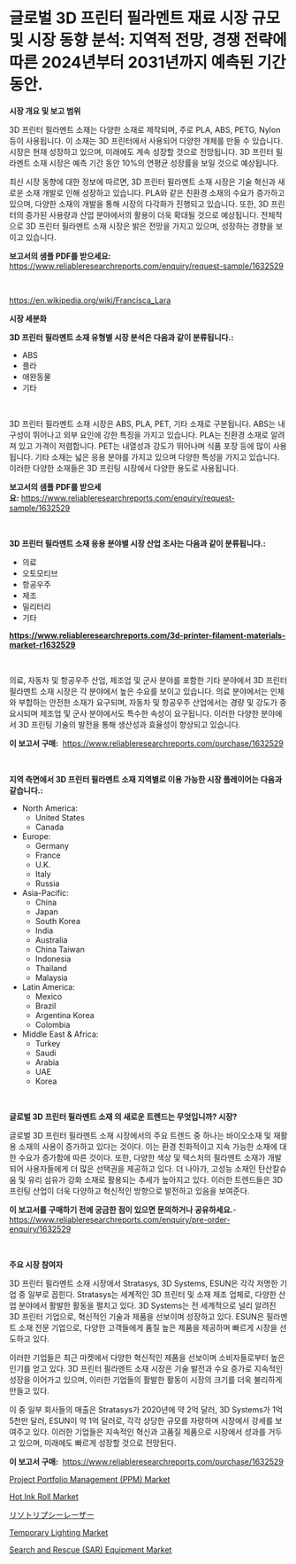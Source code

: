 <p><h1>글로벌 3D 프린터 필라멘트 재료 시장 규모 및 시장 동향 분석: 지역적 전망, 경쟁 전략에 따른 2024년부터 2031년까지 예측된 기간동안.</h1></p><p><strong>시장 개요 및 보고 범위</strong></p>
<p><p>3D 프린터 필라멘트 소재는 다양한 소재로 제작되며, 주로 PLA, ABS, PETG, Nylon 등이 사용됩니다. 이 소재는 3D 프린터에서 사용되어 다양한 개체를 만들 수 있습니다. 시장은 현재 성장하고 있으며, 미래에도 계속 성장할 것으로 전망됩니다. 3D 프린터 필라멘트 소재 시장은 예측 기간 동안 10%의 연평균 성장률을 보일 것으로 예상됩니다.</p><p>최신 시장 동향에 대한 정보에 따르면, 3D 프린터 필라멘트 소재 시장은 기술 혁신과 새로운 소재 개발로 인해 성장하고 있습니다. PLA와 같은 친환경 소재의 수요가 증가하고 있으며, 다양한 소재의 개발을 통해 시장의 다각화가 진행되고 있습니다. 또한, 3D 프린터의 증가된 사용량과 산업 분야에서의 활용이 더욱 확대될 것으로 예상됩니다. 전체적으로 3D 프린터 필라멘트 소재 시장은 밝은 전망을 가지고 있으며, 성장하는 경향을 보이고 있습니다.</p></p>
<p><strong>보고서의 샘플 PDF를 받으세요:</strong> <a href="https://www.reliableresearchreports.com/enquiry/request-sample/1632529">https://www.reliableresearchreports.com/enquiry/request-sample/1632529</a></p>
<p>&nbsp;</p>
<p><a href="https://en.wikipedia.org/wiki/Francisca_Lara">https://en.wikipedia.org/wiki/Francisca_Lara</a></p>
<p><strong>시장 세분화</strong></p>
<p><strong>3D 프린터 필라멘트 소재 유형별 시장 분석은 다음과 같이 분류됩니다.:</strong></p>
<p><ul><li>ABS</li><li>플라</li><li>애완동물</li><li>기타</li></ul></p>
<p>&nbsp;</p>
<p><p>3D 프린터 필라멘트 소재 시장은 ABS, PLA, PET, 기타 소재로 구분됩니다. ABS는 내구성이 뛰어나고 외부 요인에 강한 특징을 가지고 있습니다. PLA는 친환경 소재로 알려져 있고 가격이 저렴합니다. PET는 내열성과 강도가 뛰어나며 식품 포장 등에 많이 사용됩니다. 기타 소재는 넓은 응용 분야를 가지고 있으며 다양한 특성을 가지고 있습니다. 이러한 다양한 소재들은 3D 프린팅 시장에서 다양한 용도로 사용됩니다.</p></p>
<p><strong>보고서의 샘플 PDF를 받으세요:</strong>&nbsp;<a href="https://www.reliableresearchreports.com/enquiry/request-sample/1632529">https://www.reliableresearchreports.com/enquiry/request-sample/1632529</a></p>
<p>&nbsp;</p>
<p><strong> 3D 프린터 필라멘트 소재 응용 분야별 시장 산업 조사는 다음과 같이 분류됩니다.:</strong></p>
<p><ul><li>의료</li><li>오토모티브</li><li>항공우주</li><li>제조</li><li>밀리터리</li><li>기타</li></ul></p>
<p><strong><a href="https://www.reliableresearchreports.com/3d-printer-filament-materials-market-r1632529">https://www.reliableresearchreports.com/3d-printer-filament-materials-market-r1632529</a></strong></p>
<p>&nbsp;</p>
<p><p>의료, 자동차 및 항공우주 산업, 제조업 및 군사 분야를 포함한 기타 분야에서 3D 프린터 필라멘트 소재 시장은 각 분야에서 높은 수요를 보이고 있습니다. 의료 분야에서는 인체와 부합하는 안전한 소재가 요구되며, 자동차 및 항공우주 산업에서는 경량 및 강도가 중요시되며 제조업 및 군사 분야에서도 특수한 속성이 요구됩니다. 이러한 다양한 분야에서 3D 프린팅 기술의 발전을 통해 생산성과 효율성이 향상되고 있습니다.</p></p>
<p><strong>이 보고서 구매:</strong>&nbsp; <a href="https://www.reliableresearchreports.com/purchase/1632529">https://www.reliableresearchreports.com/purchase/1632529</a></p>
<p>&nbsp;</p>
<p><strong>지역 측면에서 3D 프린터 필라멘트 소재 지역별로 이용 가능한 시장 플레이어는 다음과 같습니다.:</strong></p>
<p><ul>
    <li>
        North America:
        <ul>
            <li>United States</li>
            <li>Canada</li>
        </ul>
    </li>
    <li>
        Europe:
        <ul>
            <li>Germany</li>
            <li>France</li>
            <li>U.K.</li>
            <li>Italy</li>
            <li>Russia</li>
        </ul>
    </li>
    <li>
        Asia-Pacific:
        <ul>
            <li>China</li>
            <li>Japan</li>
            <li>South Korea</li>
            <li>India</li>
            <li>Australia</li>
            <li>China Taiwan</li>
            <li>Indonesia</li>
            <li>Thailand</li>
            <li>Malaysia</li>
        </ul>
    </li>
    <li>
        Latin America:
        <ul>
            <li>Mexico</li>
            <li>Brazil</li>
            <li>Argentina Korea</li>
            <li>Colombia</li>
        </ul>
    </li>
    <li>
        Middle East & Africa:
        <ul>
            <li>Turkey</li>
            <li>Saudi</li>
            <li>Arabia</li>
            <li>UAE</li>
            <li>Korea</li>
        </ul>
    </li>
    </ul></p>
<p>&nbsp;</p>
<p><strong>글로벌 3D 프린터 필라멘트 소재 의 새로운 트렌드는 무엇입니까? 시장?</strong></p>
<p><p>글로벌 3D 프린터 필라멘트 소재 시장에서의 주요 트렌드 중 하나는 바이오소재 및 재활용 소재의 사용이 증가하고 있다는 것이다. 이는 환경 친화적이고 지속 가능한 소재에 대한 수요가 증가함에 따른 것이다. 또한, 다양한 색상 및 텍스처의 필라멘트 소재가 개발되어 사용자들에게 더 많은 선택권을 제공하고 있다. 더 나아가, 고성능 소재인 탄산칼슈움 및 유리 섬유가 강화 소재로 활용되는 추세가 높아지고 있다. 이러한 트렌드들은 3D 프린팅 산업이 더욱 다양하고 혁신적인 방향으로 발전하고 있음을 보여준다.</p></p>
<p><strong>이 보고서를 구매하기 전에 궁금한 점이 있으면 문의하거나 공유하세요.</strong>- <a href="https://www.reliableresearchreports.com/enquiry/pre-order-enquiry/1632529">https://www.reliableresearchreports.com/enquiry/pre-order-enquiry/1632529</a></p>
<p>&nbsp;</p>
<p><strong>주요 시장 참여자</strong></p>
<p><p>3D 프린터 필라멘트 소재 시장에서 Stratasys, 3D Systems, ESUN은 각각 저명한 기업 중 일부로 꼽힌다. Stratasys는 세계적인 3D 프린터 및 소재 제조 업체로, 다양한 산업 분야에서 활발한 활동을 펼치고 있다. 3D Systems는 전 세계적으로 널리 알려진 3D 프린터 기업으로, 혁신적인 기술과 제품을 선보이며 성장하고 있다. ESUN은 필라멘트 소재 전문 기업으로, 다양한 고객들에게 품질 높은 제품을 제공하며 빠르게 시장을 선도하고 있다.</p><p>이러한 기업들은 최근 마켓에서 다양한 혁신적인 제품을 선보이며 소비자들로부터 높은 인기를 얻고 있다. 3D 프린터 필라멘트 소재 시장은 기술 발전과 수요 증가로 지속적인 성장을 이어가고 있으며, 이러한 기업들의 활발한 활동이 시장의 크기를 더욱 불리하게 만들고 있다.</p><p>이 중 일부 회사들의 매출은 Stratasys가 2020년에 약 2억 달러, 3D Systems가 1억 5천만 달러, ESUN이 약 1억 달러로, 각각 상당한 규모를 자랑하며 시장에서 강세를 보여주고 있다. 이러한 기업들은 지속적인 혁신과 고품질 제품으로 시장에서 성과를 거두고 있으며, 미래에도 빠르게 성장할 것으로 전망된다.</p></p>
<p><strong>이 보고서 구매:</strong>&nbsp;&nbsp;<a href="https://www.reliableresearchreports.com/purchase/1632529">https://www.reliableresearchreports.com/purchase/1632529</a></p>
<p><p><a href="https://medium.com/@penelope.lee568/project-portfolio-management-ppm-market-analysis-report-global-insights-by-region-type-a1a87a7d5683">Project Portfolio Management (PPM) Market</a></p><p><a href="https://issuu.com/reportprime-2/docs/hot-ink-roll-market-size-2030.pptx">Hot Ink Roll Market</a></p><p><a href="https://medium.com/@ridleydamion/%E3%82%B0%E3%83%AD%E3%83%BC%E3%83%90%E3%83%AB%E3%83%AA%E3%82%BD%E3%83%88%E3%83%AA%E3%83%97%E3%82%B7%E3%83%BC%E3%83%AC%E3%83%BC%E3%82%B6%E3%83%BC%E3%83%9E%E3%83%BC%E3%82%B1%E3%83%83%E3%83%88%E3%81%AE%E5%88%86%E6%9E%90-%E3%83%88%E3%83%AC%E3%83%B3%E3%83%89-%E4%BA%88%E6%B8%AC-%E6%88%90%E9%95%B7%E6%A9%9F%E4%BC%9A-2024%E5%B9%B4-2031%E5%B9%B4-156%E3%83%9A%E3%83%BC%E3%82%B8%E3%81%AE%E3%83%AC%E3%83%9D%E3%83%BC%E3%83%88-aa68c94cbbef">リソトリプシーレーザー</a></p><p><a href="https://medium.com/@presleybode/global-temporary-lighting-market-opportunities-and-forecast-for-period-from-2024-to-2031-8064715dd536">Temporary Lighting Market</a></p><p><a href="https://github.com/tofikabedla53/Market-Research-Report-List-1/blob/main/search-and-rescue-sar-equipment-market.md">Search and Rescue (SAR) Equipment Market</a></p></p>